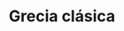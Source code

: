 ﻿---
title: "Grecia clásica"
permalink: periodes_85.html
layout: periode
dataInici: -550
dataFi: 476
sidebar: periodes
pares:
  - 142:
    title: "Edad Antigua"
    dataInici: "(-3000)"
    dataFi: "(476)"

fills:
  - 20:
    title: "Guerras sicilianas"
    dataInici: "(-600)"
    dataFi: "(-265)"

  - 9:
    title: "Guerras médicas"
    dataInici: "(-499)"
    dataFi: "(-478)"

  - 86:
    title: "Guerras del Peloponeso"
    dataInici: "(-460)"
    dataFi: "(-413)"

  - 190:
    title: "Batalla de Leuctra"
    dataInici: "(-371)"

  - 191:
    title: "Batalla de Mantinea"
    dataInici: "(-362)"

  - 87:
    title: "Auge de Macedonia"
    dataInici: "(-359)"
    dataFi: "(-323)"

  - 39:
    title: "Período Helenístico"
    dataInici: "(-323)"
    dataFi: "(-30)"

jocsPrincipals:
jocsEscenaris:
  - title: "Hellas"
    bggId: 207330
    dataInici: -480
    dataFi: 

  - title: "Parthenon: Rise of the Aegean"
    bggId: 18243
    dataInici: 
    dataFi: 

  - title: "Attika"
    bggId: 8051
    dataInici: 
    dataFi: 

jocsEpoca:
jocsEpocaEscenaris:
  - title: "Anachronism"
    bggId: 14038
    escenari: "Milo of Croton"
    dataInici: 
    dataFi: 

---
